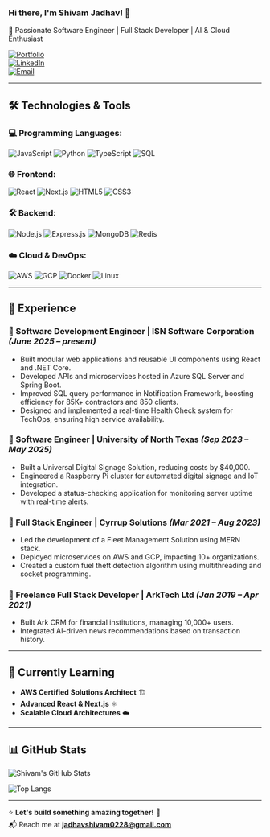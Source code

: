### Hi there, I'm Shivam Jadhav! 👋

🚀 Passionate Software Engineer | Full Stack Developer | AI & Cloud Enthusiast  

[![Portfolio](https://img.shields.io/badge/Portfolio-%23000000.svg?style=for-the-badge&logo=vercel&logoColor=white)](https://shivamjadhav.com)  
[![LinkedIn](https://img.shields.io/badge/LinkedIn-%230077B5.svg?style=for-the-badge&logo=linkedin&logoColor=white)](https://www.linkedin.com/in/shivamjadhav/)  
[![Email](https://img.shields.io/badge/Email-jadhavshivam0228%40gmail.com-red?style=for-the-badge)](mailto:jadhavshivam0228@gmail.com)

---

## 🛠️ Technologies & Tools

### 💻 Programming Languages:
![JavaScript](https://img.shields.io/badge/JavaScript-%23F7DF1E.svg?style=for-the-badge&logo=javascript&logoColor=black)
![Python](https://img.shields.io/badge/Python-%233776AB.svg?style=for-the-badge&logo=python&logoColor=white)
![TypeScript](https://img.shields.io/badge/TypeScript-%23007ACC.svg?style=for-the-badge&logo=typescript&logoColor=white)
![SQL](https://img.shields.io/badge/SQL-%2300f.svg?style=for-the-badge&logo=mysql&logoColor=white)

### 🌐 Frontend:
![React](https://img.shields.io/badge/React-%2361DAFB.svg?style=for-the-badge&logo=react&logoColor=black)
![Next.js](https://img.shields.io/badge/Next.js-%23000000.svg?style=for-the-badge&logo=next.js&logoColor=white)
![HTML5](https://img.shields.io/badge/HTML5-%23E34F26.svg?style=for-the-badge&logo=html5&logoColor=white)
![CSS3](https://img.shields.io/badge/CSS3-%231572B6.svg?style=for-the-badge&logo=css3&logoColor=white)

### 🛠️ Backend:
![Node.js](https://img.shields.io/badge/Node.js-%23339933.svg?style=for-the-badge&logo=node.js&logoColor=white)
![Express.js](https://img.shields.io/badge/Express.js-%23000000.svg?style=for-the-badge&logo=express&logoColor=white)
![MongoDB](https://img.shields.io/badge/MongoDB-%2347A248.svg?style=for-the-badge&logo=mongodb&logoColor=white)
![Redis](https://img.shields.io/badge/Redis-%23DC382D.svg?style=for-the-badge&logo=redis&logoColor=white)

### ☁️ Cloud & DevOps:
![AWS](https://img.shields.io/badge/AWS-%23FF9900.svg?style=for-the-badge&logo=amazonaws&logoColor=white)
![GCP](https://img.shields.io/badge/GCP-%234285F4.svg?style=for-the-badge&logo=google-cloud&logoColor=white)
![Docker](https://img.shields.io/badge/Docker-%232496ED.svg?style=for-the-badge&logo=docker&logoColor=white)
![Linux](https://img.shields.io/badge/Linux-%23FCC624.svg?style=for-the-badge&logo=linux&logoColor=black)

---

## 💼 Experience
### 🔹 Software Development Engineer | ISN Software Corporation *(June 2025 – present)*
- Built modular web applications and reusable UI components using React and .NET Core.
- Developed APIs and microservices hosted in Azure SQL Server and Spring Boot.
- Improved SQL query performance in Notification Framework, boosting efficiency for 85K+ contractors and 850 clients.
- Designed and implemented a real-time Health Check system for TechOps, ensuring high service availability.

### 🔹 Software Engineer | University of North Texas *(Sep 2023 – May 2025)*
- Built a Universal Digital Signage Solution, reducing costs by $40,000.
- Engineered a Raspberry Pi cluster for automated digital signage and IoT integration.
- Developed a status-checking application for monitoring server uptime with real-time alerts.

### 🔹 Full Stack Engineer | Cyrrup Solutions *(Mar 2021 – Aug 2023)*
- Led the development of a Fleet Management Solution using MERN stack.
- Deployed microservices on AWS and GCP, impacting 10+ organizations.
- Created a custom fuel theft detection algorithm using multithreading and socket programming.

### 🔹 Freelance Full Stack Developer | ArkTech Ltd *(Jan 2019 – Apr 2021)*
- Built Ark CRM for financial institutions, managing 10,000+ users.
- Integrated AI-driven news recommendations based on transaction history.

---

## 📖 Currently Learning
- **AWS Certified Solutions Architect** 🏗️
- **Advanced React & Next.js** ⚛️
- **Scalable Cloud Architectures** ☁️

---
## 📊 GitHub Stats
![Shivam's GitHub Stats](https://github-readme-stats.vercel.app/api?username=shivamjadhav2000&show_icons=true&theme=radical)

![Top Langs](https://github-readme-stats.vercel.app/api/top-langs/?username=shivamjadhav2000&layout=compact&theme=radical)

---

⭐️ **Let's build something amazing together!** 🚀  
📬 Reach me at **[jadhavshivam0228@gmail.com](mailto:jadhavshivam0228@gmail.com)**
